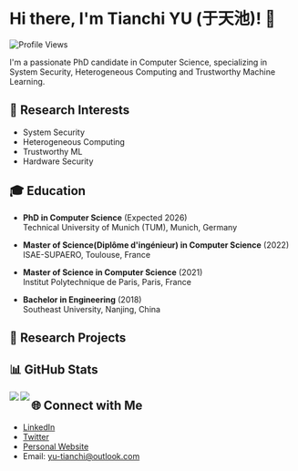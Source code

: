# Hi there, I'm Tianchi YU (于天池)! 👋

![Profile Views](https://komarev.com/ghpvc/?username=lialittis&color=blue)

I'm a passionate PhD candidate in Computer Science, specializing in System Security, Heterogeneous Computing and Trustworthy Machine Learning.

## 🔬 Research Interests

- System Security
- Heterogeneous Computing
- Trustworthy ML
- Hardware Security

<!--
## 🔧 Skills

- **Languages:** C/C++, Python, Java
- **Frameworks:** React, Node.js, Express.js, Django
- **Databases:** MongoDB, MySQL, PostgreSQL
- **Tools:** Git, Docker, VS Code, Jupyter Notebook
-->

## 🎓 Education

- **PhD in Computer Science** (Expected 2026)  
  Technical University of Munich (TUM), Munich, Germany

- **Master of Science(Diplôme d'ingénieur) in Computer Science** (2022)  
  ISAE-SUPAERO, Toulouse, France

- **Master of Science in Computer Science** (2021)  
  Institut Polytechnique de Paris, Paris, France
  
- **Bachelor in Engineering** (2018)  
  Southeast University, Nanjing, China

## 💼 Research Projects

## 📊 GitHub Stats
<!--
![GitHub Stats](https://github-readme-stats.vercel.app/api?username=lialittis&show_icons=true&theme=dark)
-->
<img align="left" src="https://github-readme-stats.vercel.app/api?username=lialittis&count_private=true&show_icons=true&theme=dark" />

<img align="left" src="https://github-readme-stats.vercel.app/api/top-langs/?username=lialittis&theme=default&show_icons=true" />

## 🌐 Connect with Me

- [LinkedIn](https://www.linkedin.com/in/tianchi-yu)
- [Twitter](https://twitter.com/yu_tianchi)
- [Personal Website](https://lialittis.github.io)
- Email: yu-tianchi@outlook.com

<!--
## 📝 Recent Publications

- [Advanced Techniques for Text Generation](https://doi.org/xxxx)

## 📝 Recent Blog Posts

- [5 Tips for Writing Clean and Maintainable Code](https://dev.to/johndoe/5-tips-for-writing-clean-and-maintainable-code)
- [Introduction to Neural Networks: A Beginner's Guide](https://medium.com/johndoe/introduction-to-neural-networks-a-beginners-guide)
-->

<!--
**lialittis/lialittis** is a ✨ _special_ ✨ repository because its `README.md` (this file) appears on your GitHub profile.

Here are some ideas to get you started:

- 🔭 I’m currently working on ...
- 🌱 I’m currently learning ...
- 👯 I’m looking to collaborate on ...
- 🤔 I’m looking for help with ...
- 💬 Ask me about ...
- 📫 How to reach me: ...
- 😄 Pronouns: ...
- ⚡ Fun fact: ...
-->
